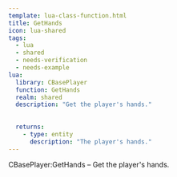 ```yaml
---
template: lua-class-function.html
title: GetHands
icon: lua-shared
tags:
  - lua
  - shared
  - needs-verification
  - needs-example
lua:
  library: CBasePlayer
  function: GetHands
  realm: shared
  description: "Get the player's hands."
  
  
  returns:
    - type: entity
      description: "The player's hands."
---
```


<div class="lua__search__keywords">
CBasePlayer:GetHands &#x2013; Get the player's hands.
</div>
